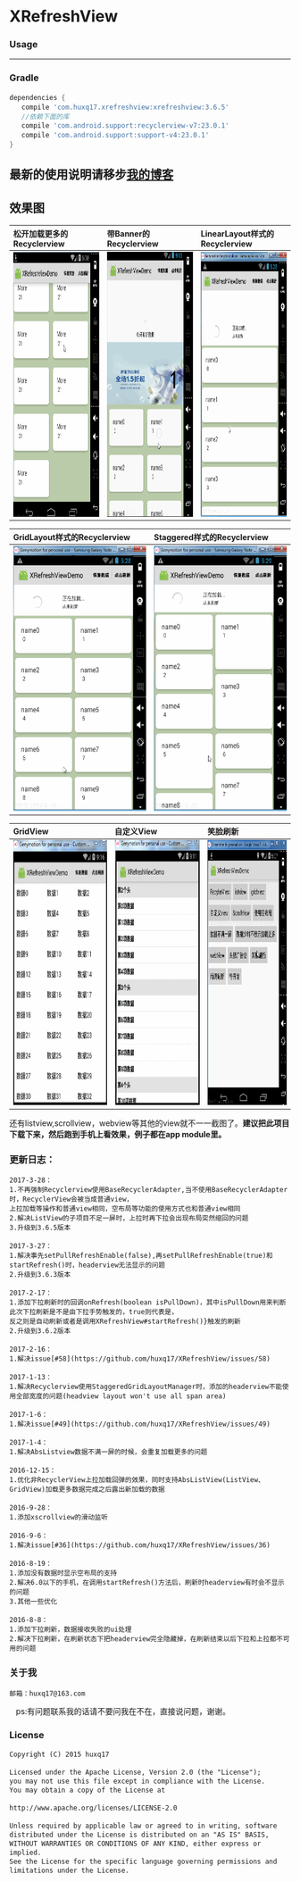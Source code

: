 # XRefreshView

### Usage
----

### Gradle

```groovy
dependencies {
   compile 'com.huxq17.xrefreshview:xrefreshview:3.6.5'
   //依赖下面的库
   compile 'com.android.support:recyclerview-v7:23.0.1'
   compile 'com.android.support:support-v4:23.0.1'
}
```

## 最新的使用说明请移步[我的博客](http://blog.csdn.net/footballclub/article/details/46982115 "description")

## 效果图

|松开加载更多的Recyclerview|带Banner的Recyclerview| LinearLayout样式的Recyclerview|
|:-----|:-----|:-----|
| <img src="gif/xrefresh_releasetoloadmore.gif" width="280" height="475" /> | <img src="gif/xrefresh_banner.gif" width="280" height="475" /> | <img src="gif/xrefresh_linearlayout.gif" width="280" height="475" /> |

|GridLayout样式的Recyclerview|Staggered样式的Recyclerview|
|:-----|:-----|
| <img src="gif/xrefresh_gridlayout.gif" width="280" height="475" />| <img src="gif/xrefresh_staggeredlayout.gif" width="280" height="475" />|

|GridView|自定义View|笑脸刷新|
|:-----|:-----|:-----|
| <img src="gif/xrefresh_gridview.gif" width="280" height="475" />| <img src="gif/xrefresh_customview.gif" width="280" height="475" />|<img src="gif/xrefresh_smile.gif" width="280" height="475" />|

还有listview,scrollview，webview等其他的view就不一一截图了。**建议把此项目下载下来，然后跑到手机上看效果，例子都在app module里。**

### 更新日志：<br/>
    2017-3-28：
    1.不再强制Recyclerview使用BaseRecyclerAdapter,当不使用BaseRecyclerAdapter时，RecyclerView会被当成普通view，
    上拉加载等操作和普通view相同，空布局等功能的使用方式也和普通view相同
    2.解决ListView的子项目不足一屏时，上拉时再下拉会出现布局突然缩回的问题
    3.升级到3.6.5版本

    2017-3-27：
    1.解决事先setPullRefreshEnable(false),再setPullRefreshEnable(true)和startRefresh()时，headerview无法显示的问题
    2.升级到3.6.3版本
    
    2017-2-17：
    1.添加下拉刷新时的回调onRefresh(boolean isPullDown)，其中isPullDown用来判断此次下拉刷新是不是由下拉手势触发的，true则代表是，
    反之则是自动刷新或者是调用XRefreshView#startRefresh()}触发的刷新
    2.升级到3.6.2版本

    2017-2-16：
    1.解决issue[#58](https://github.com/huxq17/XRefreshView/issues/58)

    2017-1-13：
    1.解决Recyclerview使用StaggeredGridLayoutManager时，添加的headerview不能使用全部宽度的问题(headview layout won't use all span area)

    2017-1-6：
    1.解决issue[#49](https://github.com/huxq17/XRefreshView/issues/49)

    2017-1-4：
    1.解决AbsListview数据不满一屏的时候，会重复加载更多的问题

    2016-12-15：
    1.优化非RecyclerView上拉加载回弹的效果，同时支持AbsListView(ListView、GridView)加载更多数据完成之后露出新加载的数据

    2016-9-28：
    1.添加xscrollview的滑动监听

    2016-9-6：
    1.解决issue[#36](https://github.com/huxq17/XRefreshView/issues/36)

    2016-8-19：
    1.添加没有数据时显示空布局的支持
    2.解决6.0以下的手机，在调用startRefresh()方法后，刷新时headerview有时会不显示的问题
    3.其他一些优化

    2016-8-8：
    1.添加下拉刷新，数据接收失败的ui处理
    2.解决下拉刷新，在刷新状态下把headerview完全隐藏掉，在刷新结束以后下拉和上拉都不可用的问题


### 关于我
    邮箱：huxq17@163.com
    ps:有问题联系我的话请不要问我在不在，直接说问题，谢谢。

### License

    Copyright (C) 2015 huxq17

    Licensed under the Apache License, Version 2.0 (the "License");
    you may not use this file except in compliance with the License.
    You may obtain a copy of the License at

    http://www.apache.org/licenses/LICENSE-2.0

    Unless required by applicable law or agreed to in writing, software
    distributed under the License is distributed on an "AS IS" BASIS,
    WITHOUT WARRANTIES OR CONDITIONS OF ANY KIND, either express or implied.
    See the License for the specific language governing permissions and
    limitations under the License.

